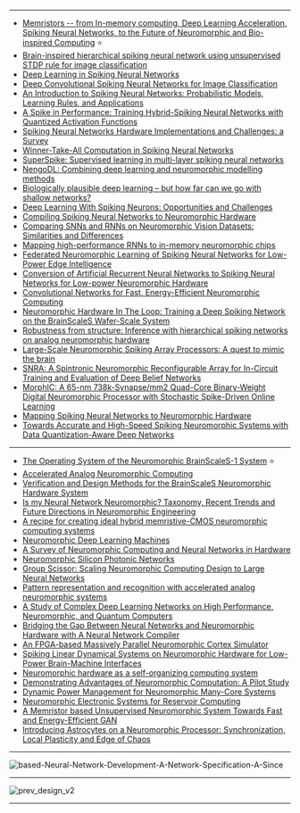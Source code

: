 -----------------
- [Memristors -- from In-memory computing, Deep Learning Acceleration, Spiking Neural Networks, to the Future of Neuromorphic and Bio-inspired Computing](https://arxiv.org/abs/2004.14942v1) :star:
- [Brain-inspired hierarchical spiking neural network using unsupervised STDP rule for image classification](https://www.semanticscholar.org/paper/Brain-inspired-hierarchical-spiking-neural-network-Liu-Huo/559a6aef1f67c1c6efa42ef3d93e92ca969853f0)
- [Deep Learning in Spiking Neural Networks](https://arxiv.org/pdf/1804.08150.pdf)
- [Deep Convolutional Spiking Neural Networks
for Image Classification](https://arxiv.org/pdf/1903.12272.pdf)
- [An Introduction to Spiking Neural Networks: Probabilistic Models, Learning Rules, and Applications](https://arxiv.org/abs/1812.03929)
- [A Spike in Performance: Training Hybrid-Spiking Neural Networks
with Quantized Activation Functions
](https://arxiv.org/pdf/2002.03553.pdf)
- [Spiking Neural Networks Hardware Implementations and
Challenges: a Survey](https://arxiv.org/ftp/arxiv/papers/2005/2005.01467.pdf)
- [Winner-Take-All Computation in Spiking Neural Networks](https://arxiv.org/abs/1904.12591)
- [SuperSpike: Supervised learning in multi-layer spiking neural networks](https://arxiv.org/pdf/1705.11146.pdf)
- [NengoDL: Combining deep learning and
neuromorphic modelling methods](https://arxiv.org/pdf/1805.11144.pdf)
- [Biologically plausible deep learning – but how far can we go with
shallow networks?](https://arxiv.org/pdf/1905.04101.pdf)
- [Deep Learning With Spiking Neurons: Opportunities and Challenges](https://www.ncbi.nlm.nih.gov/pmc/articles/PMC6209684/)
- [Compiling Spiking Neural Networks to Neuromorphic Hardware](https://arxiv.org/abs/2004.03717v2)
- [Comparing SNNs and RNNs on Neuromorphic Vision Datasets: Similarities and Differences](https://arxiv.org/abs/2005.02183v1)
- [Mapping high-performance RNNs to in-memory neuromorphic chips](https://arxiv.org/abs/1905.10692v4)
- [Federated Neuromorphic Learning of Spiking Neural Networks for Low-Power Edge Intelligence](https://arxiv.org/abs/1910.09594v1)
- [Conversion of Artificial Recurrent Neural Networks to Spiking Neural Networks for Low-power Neuromorphic Hardware](https://arxiv.org/abs/1601.04187v1)
- [Convolutional Networks for Fast, Energy-Efficient Neuromorphic Computing](https://arxiv.org/abs/1603.08270v2)
- [Neuromorphic Hardware In The Loop: Training a Deep Spiking Network on the BrainScaleS Wafer-Scale System](https://arxiv.org/abs/1703.01909v1)
- [Robustness from structure: Inference with hierarchical spiking networks on analog neuromorphic hardware](https://arxiv.org/abs/1703.04145v1)
- [Large-Scale Neuromorphic Spiking Array Processors: A quest to mimic the brain](https://arxiv.org/abs/1805.08932v1)
- [SNRA: A Spintronic Neuromorphic Reconfigurable Array for In-Circuit Training and Evaluation of Deep Belief Networks](https://arxiv.org/abs/1901.02415v1)
- [MorphIC: A 65-nm 738k-Synapse/mm2 Quad-Core Binary-Weight Digital Neuromorphic Processor with Stochastic Spike-Driven Online Learning](https://arxiv.org/abs/1904.08513v2)
- [Mapping Spiking Neural Networks to Neuromorphic Hardware](https://arxiv.org/abs/1909.01843v1)
- [Towards Accurate and High-Speed Spiking Neuromorphic Systems with Data Quantization-Aware Deep Networks](https://arxiv.org/abs/1805.03054v3)

----------

- [The Operating System of the Neuromorphic BrainScaleS-1 System](https://arxiv.org/abs/2003.13749v1) :star:
- [Accelerated Analog Neuromorphic Computing](https://arxiv.org/abs/2003.11996v1)
- [Verification and Design Methods for the BrainScaleS Neuromorphic Hardware System](https://arxiv.org/abs/2003.11455v1)
- [Is my Neural Network Neuromorphic? Taxonomy, Recent Trends and Future Directions in Neuromorphic Engineering](https://arxiv.org/abs/2002.11945v1)
- [A recipe for creating ideal hybrid memristive-CMOS neuromorphic computing systems](https://arxiv.org/abs/1912.05637v1)
- [Neuromorphic Deep Learning Machines](https://arxiv.org/abs/1612.05596v2)
- [A Survey of Neuromorphic Computing and Neural Networks in Hardware](https://arxiv.org/abs/1705.06963v1)
- [Neuromorphic Silicon Photonic Networks](https://arxiv.org/abs/1611.02272v3)
- [Group Scissor: Scaling Neuromorphic Computing Design to Large Neural Networks](https://arxiv.org/abs/1702.03443v2)
- [Pattern representation and recognition with accelerated analog neuromorphic systems](https://arxiv.org/abs/1703.06043v2)
- [A Study of Complex Deep Learning Networks on High Performance, Neuromorphic, and Quantum Computers](https://arxiv.org/abs/1703.05364v2)
- [Bridging the Gap Between Neural Networks and Neuromorphic Hardware with A Neural Network Compiler](https://arxiv.org/abs/1801.00746v3)
- [An FPGA-based Massively Parallel Neuromorphic Cortex Simulator](https://arxiv.org/abs/1803.03015v1)
- [Spiking Linear Dynamical Systems on Neuromorphic Hardware for Low-Power Brain-Machine Interfaces](https://arxiv.org/abs/1805.08889v2)
- [Neuromorphic hardware as a self-organizing computing system](https://arxiv.org/abs/1810.12640v1)
- [Demonstrating Advantages of Neuromorphic Computation: A Pilot Study](https://arxiv.org/abs/1811.03618v4)
- [Dynamic Power Management for Neuromorphic Many-Core Systems](https://arxiv.org/abs/1903.08941v1)
- [Neuromorphic Electronic Systems for Reservoir Computing](https://arxiv.org/abs/1908.09572v1)
- [A Memristor based Unsupervised Neuromorphic System Towards Fast and Energy-Efficient GAN](https://arxiv.org/abs/1806.01775v4)
- [Introducing Astrocytes on a Neuromorphic Processor: Synchronization, Local Plasticity and Edge of Chaos](https://arxiv.org/abs/1907.01620v2)
-------------
![based-Neural-Network-Development-A-Network-Specification-A-Since](https://www.researchgate.net/profile/Micah_Richert/publication/220885927/figure/fig3/AS:645362712850452@1530877869851/Framework-for-Spike-based-Neural-Network-Development-A-Network-Specification-A-Since.png)

------------

![prev_design_v2](https://storage.googleapis.com/groundai-web-prod/media/users/user_14/project_411723/images/figs/prev_design_v2.png)

------------
